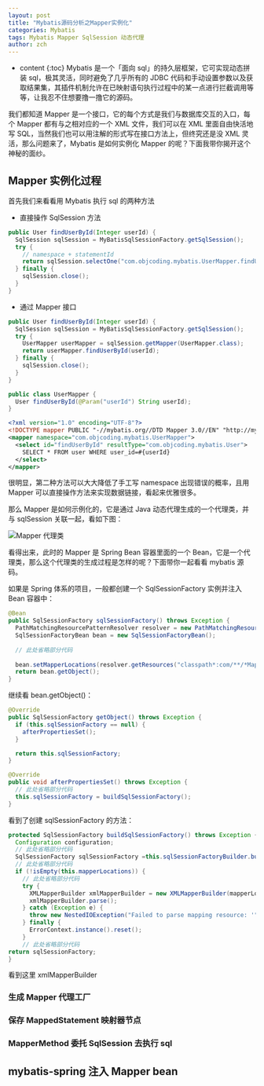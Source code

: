 ```yaml
---
layout: post
title: "Mybatis源码分析之Mapper实例化"
categories: Mybatis
tags: Mybatis Mapper SqlSession 动态代理
author: zch
---
```


* content
{:toc}
Mybatis 是一个「面向 sql」的持久层框架，它可实现动态拼装 sql，极其灵活，同时避免了几乎所有的 JDBC 代码和手动设置参数以及获取结果集，其插件机制允许在已映射语句执行过程中的某一点进行拦截调用等等，让我忍不住想要撸一撸它的源码。

我们都知道 Mapper 是一个接口，它的每个方式是我们与数据库交互的入口，每个 Mapper 都有与之相对应的一个 XML 文件，我们可以在 XML 里面自由快活地写 SQL，当然我们也可以用注解的形式写在接口方法上，但终究还是没 XML 灵活，那么问题来了，Mybatis 是如何实例化 Mapper 的呢？下面我带你揭开这个神秘的面纱。









## Mapper 实例化过程

首先我们来看看用 Mybatis 执行 sql 的两种方法

- 直接操作 SqlSession 方法

```Java
public User findUserById(Integer userId) {
  SqlSession sqlSession = MyBatisSqlSessionFactory.getSqlSession();
  try {
    // namespace + statementId
    return sqlSession.selectOne("com.objcoding.mybatis.UserMapper.findUserById", userId);
  } finally {
    sqlSession.close();
  }
}
```

- 通过 Mapper 接口

```java
public User findUserById(Integer userId) {
  SqlSession sqlSession = MyBatisSqlSessionFactory.getSqlSession();
  try {
    UserMapper userMapper = sqlSession.getMapper(UserMapper.class);
    return userMapper.findUserById(userId);
  } finally {
    sqlSession.close();
  }
}
```

```java
public class UserMapper {
  User findUserById(@Param("userId") String userId);
}
```

```xml
<?xml version="1.0" encoding="UTF-8"?>
<!DOCTYPE mapper PUBLIC "-//mybatis.org//DTD Mapper 3.0//EN" "http://mybatis.org/dtd/mybatis-3-mapper.dtd">
<mapper namespace="com.objcoding.mybatis.UserMapper">
  <select id="findUserById" resultType="com.objcoding.mybatis.User">
    SELECT * FROM user WHERE user_id=#{userId}
  </select>
</mapper>
```

很明显，第二种方法可以大大降低了手工写 namespace 出现错误的概率，且用 Mapper 可以直接操作方法来实现数据链接，看起来优雅很多。

那么 Mapper 是如何示例化的，它是通过 Java 动态代理生成的一个代理类，并与 sqlSession 关联一起，看如下图：

![Mapper 代理类](https://raw.githubusercontent.com/objcoding/objcoding.github.io/master/images/mybatis.ng)

看得出来，此时的 Mapper 是 Spring Bean 容器里面的一个 Bean，它是一个代理类，那么这个代理类的生成过程是怎样的呢？下面带你一起看看 mybatis 源码。



如果是 Spring 体系的项目，一般都创建一个 SqlSessionFactory 实例并注入 Bean 容器中：

```java
@Bean
public SqlSessionFactory sqlSessionFactory() throws Exception {
  PathMatchingResourcePatternResolver resolver = new PathMatchingResourcePatternResolver();
  SqlSessionFactoryBean bean = new SqlSessionFactoryBean();
  
  // 此处省略部分代码
  
  bean.setMapperLocations(resolver.getResources("classpath*:com/**/*Mapper.xml"));//
  return bean.getObject();
}
```

继续看 bean.getObject()：

```java
@Override
public SqlSessionFactory getObject() throws Exception {
  if (this.sqlSessionFactory == null) {
    afterPropertiesSet();
  }

  return this.sqlSessionFactory;
}
```

```java
@Override
public void afterPropertiesSet() throws Exception {
  // 此处省略部分代码
  this.sqlSessionFactory = buildSqlSessionFactory();
}
```

看到了创建 sqlSessionFactory 的方法：

```java
protected SqlSessionFactory buildSqlSessionFactory() throws Exception {
  Configuration configuration;
  // 此处省略部分代码
  SqlSessionFactory sqlSessionFactory =this.sqlSessionFactoryBuilder.build(configuration);
  // 此处省略部分代码
  if (!isEmpty(this.mapperLocations)) {
	// 此处省略部分代码
    try {
      XMLMapperBuilder xmlMapperBuilder = new XMLMapperBuilder(mapperLocation.getInputStream(), configuration, mapperLocation.toString(), configuration.getSqlFragments());
      xmlMapperBuilder.parse();
    } catch (Exception e) {
      throw new NestedIOException("Failed to parse mapping resource: '" + mapperLocation + "'", e);
    } finally {
      ErrorContext.instance().reset();
    }
    // 此处省略部分代码
return sqlSessionFactory;
}
```

看到这里 xmlMapperBuilder 





### 生成 Mapper 代理工厂

 



### 保存 MappedStatement 映射器节点







### MapperMethod 委托 SqlSession 去执行 sql









## mybatis-spring 注入 Mapper bean



